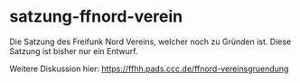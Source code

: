 # satzung-ffnord-verein
Die Satzung des Freifunk Nord Vereins, welcher noch zu Gründen ist. Diese Satzung ist bisher nur ein Entwurf.

Weitere Diskussion hier: https://ffhh.pads.ccc.de/ffnord-vereinsgruendung
